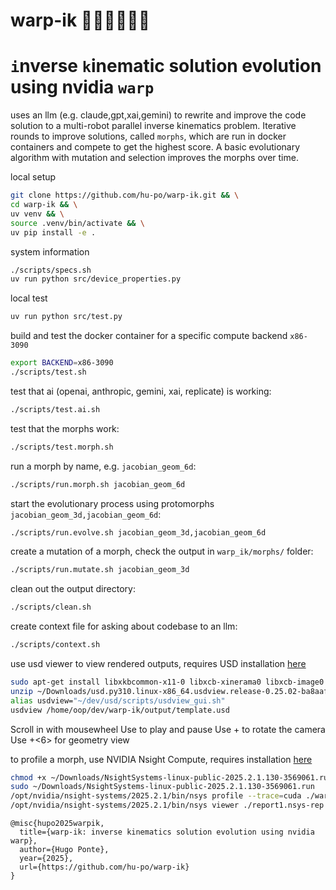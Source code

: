 # warp-ik 🦾🦾🦾🦾🦾🦾

# `i`nverse `k`inematic solution evolution using nvidia `warp`

uses an llm (e.g. claude,gpt,xai,gemini) to rewrite and improve the code solution to a multi-robot parallel inverse kinematics problem. Iterative rounds to improve solutions, called `morphs`, which are run in docker containers and compete to get the highest score. A basic evolutionary algorithm with mutation and selection improves the morphs over time.

local setup

```bash
git clone https://github.com/hu-po/warp-ik.git && \
cd warp-ik && \
uv venv && \
source .venv/bin/activate && \
uv pip install -e .
```

system information

```bash
./scripts/specs.sh
uv run python src/device_properties.py
```

local test

```bash
uv run python src/test.py
```

build and test the docker container for a specific compute backend `x86-3090`

```bash
export BACKEND=x86-3090
./scripts/test.sh
```

test that ai (openai, anthropic, gemini, xai, replicate) is working:

```bash
./scripts/test.ai.sh
```

test that the morphs work:

```bash
./scripts/test.morph.sh
```

run a morph by name, e.g. `jacobian_geom_6d`:

```bash
./scripts/run.morph.sh jacobian_geom_6d
```

start the evolutionary process using protomorphs `jacobian_geom_3d,jacobian_geom_6d`:

```bash
./scripts/run.evolve.sh jacobian_geom_3d,jacobian_geom_6d
```

create a mutation of a morph, check the output in `warp_ik/morphs/` folder:

```bash
./scripts/run.mutate.sh jacobian_geom_3d
```

clean out the output directory:

```bash
./scripts/clean.sh
```

create context file for asking about codebase to an llm:

```bash
./scripts/context.sh
```

use usd viewer to view rendered outputs, requires USD installation [here](https://developer.nvidia.com/usd?sortBy=developer_learning_library%2Fsort%2Ffeatured_in.usd_resources%3Adesc%2Ctitle%3Aasc#section-getting-started)

```bash
sudo apt-get install libxkbcommon-x11-0 libxcb-xinerama0 libxcb-image0 libxcb-shape0 libxcb-render-util0 libxcb-icccm4 libxcb-keysyms1
unzip ~/Downloads/usd.py310.linux-x86_64.usdview.release-0.25.02-ba8aaf1f.zip -d ~/dev/usd
alias usdview="~/dev/usd/scripts/usdview_gui.sh"
usdview /home/oop/dev/warp-ik/output/template.usd
```

Scroll in with mousewheel
Use <space> to play and pause
Use <alt>+<left click> to rotate the camera
Use <ctrl>+<6> for geometry view

to profile a morph, use NVIDIA Nsight Compute, requires installation [here](https://developer.nvidia.com/nsight-systems/get-started)

```bash
chmod +x ~/Downloads/NsightSystems-linux-public-2025.2.1.130-3569061.run
sudo ~/Downloads/NsightSystems-linux-public-2025.2.1.130-3569061.run
/opt/nvidia/nsight-systems/2025.2.1/bin/nsys profile --trace=cuda ./warp_ik/src/morph.py
/opt/nvidia/nsight-systems/2025.2.1/bin/nsys viewer ./report1.nsys-rep
```

```
@misc{hupo2025warpik,
  title={warp-ik: inverse kinematics solution evolution using nvidia warp},
  author={Hugo Ponte},
  year={2025},
  url={https://github.com/hu-po/warp-ik}
}
```
